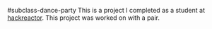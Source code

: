 #subclass-dance-party
This is a project I completed as a student at [hackreactor](http://hackreactor.com). This project was worked on with a pair.